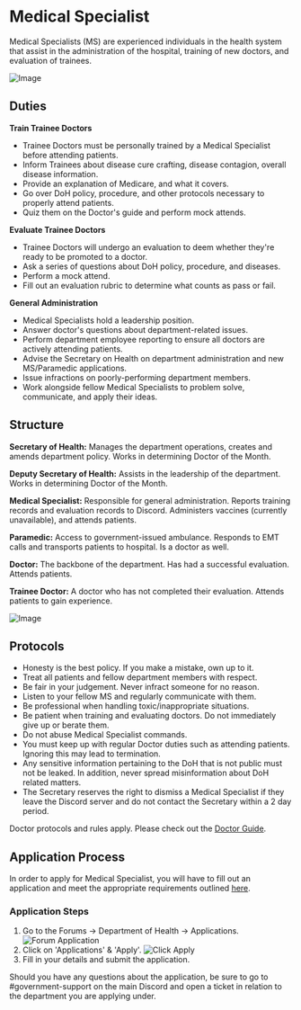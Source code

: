 # Medical Specialist

Medical Specialists (MS) are experienced individuals in the health system that assist in the administration of the hospital, training of new doctors, and evaluation of trainees. 

![Image](https://media.discordapp.net/attachments/838356841217916989/1165656617635811428/2023-10-21_13.37.14.png?ex=6547a552&is=65353052&hm=26f2e4a1ad46337b8b2fc7f975714bcdd45d591841eecb7787ba2f94e278ff61&=&width=1276&height=671)

## Duties

**Train Trainee Doctors**
- Trainee Doctors must be personally trained by a Medical Specialist before attending patients.
- Inform Trainees about disease cure crafting, disease contagion, overall disease information.
- Provide an explanation of Medicare, and what it covers.
- Go over DoH policy, procedure, and other protocols necessary to properly attend patients.
- Quiz them on the Doctor's guide and perform mock attends.

**Evaluate Trainee Doctors**
- Trainee Doctors will undergo an evaluation to deem whether they're ready to be promoted to a doctor.
- Ask a series of questions about DoH policy, procedure, and diseases.
- Perform a mock attend.
- Fill out an evaluation rubric to determine what counts as pass or fail.

**General Administration**
- Medical Specialists hold a leadership position.
- Answer doctor's questions about department-related issues.
- Perform department employee reporting to ensure all doctors are actively attending patients.
- Advise the Secretary on Health on department administration and new MS/Paramedic applications.
- Issue infractions on poorly-performing department members.
- Work alongside fellow Medical Specialists to problem solve, communicate, and apply their ideas.

## Structure

**Secretary of Health:** Manages the department operations, creates and amends department policy. Works in determining Doctor of the Month.

**Deputy Secretary of Health:** Assists in the leadership of the department. Works in determining Doctor of the Month.

**Medical Specialist:** Responsible for general administration. Reports training records and evaluation records to Discord. Administers vaccines (currently unavailable), and attends patients.

**Paramedic:** Access to government-issued ambulance. Responds to EMT calls and transports patients to hospital. Is a doctor as well.

**Doctor:** The backbone of the department. Has had a successful evaluation. Attends patients.

**Trainee Doctor:** A doctor who has not completed their evaluation. Attends patients to gain experience.

![Image](https://media.discordapp.net/attachments/838356841217916989/1165658733905461288/2022-09-27_15.57.15.png?ex=6547a74b&is=6535324b&hm=66b8a7a4f989a6ff39ef8710c5afd071b91f4f68136a48dc4c6f1e0442aeaab7&=&width=1266&height=671)

## Protocols

- Honesty is the best policy. If you make a mistake, own up to it.
- Treat all patients and fellow department members with respect.
- Be fair in your judgement. Never infract someone for no reason.
- Listen to your fellow MS and regularly communicate with them.
- Be professional when handling toxic/inappropriate situations.
- Be patient when training and evaluating doctors. Do not immediately give up or berate them.
- Do not abuse Medical Specialist commands.
- You must keep up with regular Doctor duties such as attending patients. Ignoring this may lead to termination.
- Any sensitive information pertaining to the DoH that is not public must not be leaked. In addition, never spread misinformation about DoH related matters.
- The Secretary reserves the right to dismiss a Medical Specialist if they leave the Discord server and do not contact the Secretary within a 2 day period.

Doctor protocols and rules apply. Please check out the [Doctor Guide](https://www.democracycraft.net/threads/doctor-guide.1450/).

## Application Process

In order to apply for Medical Specialist, you will have to fill out an application and meet the appropriate requirements outlined [here](https://www.democracycraft.net/threads/medical-specialist-application-information.525/).

### Application Steps

1. Go to the Forums -> Department of Health -> Applications.
   ![Forum Application](https://i.imgur.com/KvOWKfc.png)
2. Click on 'Applications' & 'Apply'.
   ![Click Apply](https://i.imgur.com/ZdkFgU2.png)
3. Fill in your details and submit the application.

Should you have any questions about the application, be sure to go to #government-support on the main Discord and open a ticket in relation to the department you are applying under.
